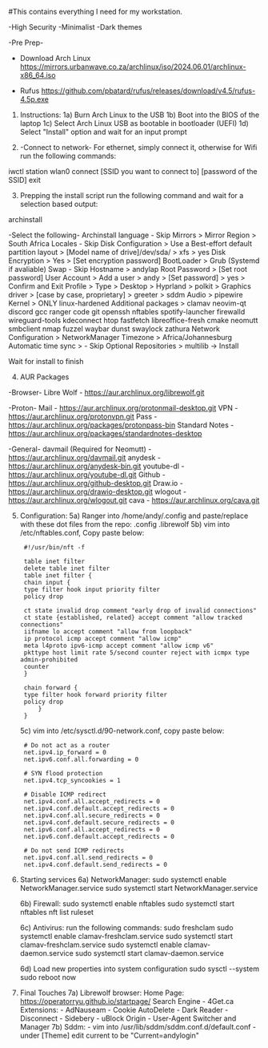 #This contains everything I need for my workstation.

-High Security
-Minimalist
-Dark themes

-Pre Prep-
* Download Arch Linux
https://mirrors.urbanwave.co.za/archlinux/iso/2024.06.01/archlinux-x86_64.iso

* Rufus
https://github.com/pbatard/rufus/releases/download/v4.5/rufus-4.5p.exe

1) Instructions:
    1a) Burn Arch Linux to the USB
    1b) Boot into the BIOS of the laptop
    1c) Select Arch Linux USB as bootable in bootloader (UEFI)
    1d) Select "Install" option and wait for an input prompt

2) -Connect to network-
For ethernet, simply connect it, otherwise for Wifi run the following commands:

iwctl
station wlan0 connect [SSID you want to connect to]
[password of the SSID]
exit

3) Prepping the install script
run the following command and wait for a selection based output:

archinstall

-Select the following-
Archinstall language - Skip
Mirrors > Mirror Region > South Africa
Locales - Skip
Disk Configuration > Use a Best-effort default partition layout > [Model name of drive]/dev/sda/ > xfs > yes
Disk Encryption > Yes > [Set encryption password] 
BootLoader > Grub (Systemd if avaliable)
Swap - Skip
Hostname > andylap
Root Password > [Set root password]
User Account > Add a user > andy > [Set password] > yes > Confirm and Exit
Profile > Type > Desktop > Hyprland > polkit > Graphics driver > [case by case, proprietary] > greeter > sddm
Audio > pipewire
Kernel > ONLY linux-hardened
Additional packages > clamav neovim-qt discord gcc ranger code git openssh nftables spotify-launcher firewalld wireguard-tools kdeconnect htop fastfetch libreoffice-fresh cmake neomutt smbclient nmap fuzzel waybar dunst swaylock zathura
Network Configuration > NetworkManager
Timezone > Africa/Johannesburg
Automatic time sync > - Skip
Optional Repositories > multilib
-> Install

Wait for install to finish

4) AUR Packages

-Browser-
Libre Wolf - https://aur.archlinux.org/librewolf.git

-Proton-
Mail - https://aur.archlinux.org/protonmail-desktop.git
VPN - https://aur.archlinux.org/protonvpn.git
Pass - https://aur.archlinux.org/packages/protonpass-bin
Standard Notes - https://aur.archlinux.org/packages/standardnotes-desktop

-General-
davmail (Required for Neomutt) - https://aur.archlinux.org/davmail.git
anydesk - https://aur.archlinux.org/anydesk-bin.git
youtube-dl - https://aur.archlinux.org/youtube-dl.git
Github - https://aur.archlinux.org/github-desktop.git
Draw.io - https://aur.archlinux.org/drawio-desktop.git
wlogout - https://aur.archlinux.org/wlogout.git
cava - https://aur.archlinux.org/cava.git

5) Configuration:
    5a) Ranger into /home/andy/.config and paste/replace with these dot files from the repo:
        .config
        .librewolf
    5b) vim into /etc/nftables.conf, Copy paste below:
        
        #!/usr/bin/nft -f
 
        table inet filter
        delete table inet filter
        table inet filter {
        chain input {
        type filter hook input priority filter
        policy drop
 
        ct state invalid drop comment "early drop of invalid connections"
        ct state {established, related} accept comment "allow tracked connections"
        iifname lo accept comment "allow from loopback"
        ip protocol icmp accept comment "allow icmp"
        meta l4proto ipv6-icmp accept comment "allow icmp v6"
        pkttype host limit rate 5/second counter reject with icmpx type admin-prohibited
        counter
        }

        chain forward {
        type filter hook forward priority filter
        policy drop
            }
        }
    
    5c) vim into /etc/sysctl.d/90-network.conf, copy paste below:

        # Do not act as a router
        net.ipv4.ip_forward = 0
        net.ipv6.conf.all.forwarding = 0

        # SYN flood protection
        net.ipv4.tcp_syncookies = 1

        # Disable ICMP redirect
        net.ipv4.conf.all.accept_redirects = 0
        net.ipv4.conf.default.accept_redirects = 0
        net.ipv4.conf.all.secure_redirects = 0
        net.ipv4.conf.default.secure_redirects = 0
        net.ipv6.conf.all.accept_redirects = 0
        net.ipv6.conf.default.accept_redirects = 0

        # Do not send ICMP redirects
        net.ipv4.conf.all.send_redirects = 0
        net.ipv4.conf.default.send_redirects = 0

6) Starting services
    6a) NetworkManager:
        sudo systemctl enable NetworkManager.service
        sudo systemctl start NetworkManager.service

    6b) Firewall:
        sudo systemctl enable nftables
        sudo systemctl start nftables
        nft list ruleset

    6c) Antivirus:
        run the following commands:
        sudo freshclam
        sudo systemctl enable clamav-freshclam.service
        sudo systemctl start clamav-freshclam.service
        sudo systemctl enable clamav-daemon.service
        sudo systemctl start clamav-daemon.service

    6d) Load new properties into system configuration
        sudo sysctl --system
        sudo reboot now

 7) Final Touches
    7a) Librewolf browser:
        Home Page: https://operatorryu.github.io/startpage/
        Search Engine - 4Get.ca
        Extensions:
            - AdNauseam
            - Cookie AutoDelete
            - Dark Reader
            - Disconnect
            - Sidebery
            - uBlock Origin
            - User-Agent Switcher and Manager
    7b) Sddm:
        - vim into /usr/lib/sddm/sddm.conf.d/default.conf
        - under [Theme] edit current to be "Current=andylogin"
